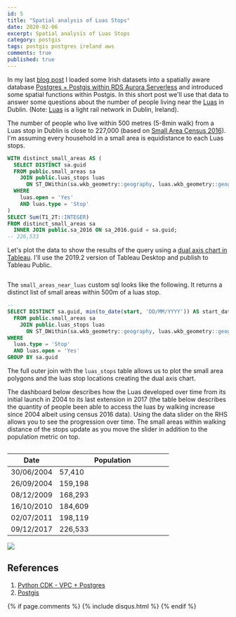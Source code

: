 ```yaml
---
id: 5
title: "Spatial analysis of Luas Stops"
date: 2020-02-06
excerpt: Spatial analysis of Luas Stops
category: postgis
tags: postgis postgres ireland aws
comments: true
published: true
---
```


In my last [blog post](https://www.martinpeters.ie/2020/02/02/postgis-basics/) I loaded some Irish datasets 
into a spatially aware database 
[Postgres + Postgis within RDS Aurora Serverless](https://github.com/martinbpeters/cdk-vpc-postgres) and introduced 
some spatial functions within Postgis. In this short post we'll use that data to answer some questions about the 
number of people living near the [Luas](https://luas.ie) in Dublin. (Note: [Luas](https://www.luas.ie) is a light rail 
network in Dublin, Ireland).

The number of people who live within 500 metres (5-8min walk) from a Luas stop in Dublin is close to 227,000 (based on 
[Small Area Census 2016](https://www.cso.ie/en/census/census2016reports/census2016smallareapopulationstatistics/)). I'm 
assuming every household in a small area is equidistance to each Luas stops.
```sql
WITH distinct_small_areas AS (
  SELECT DISTINCT sa.guid
  FROM public.small_areas sa
    JOIN public.luas_stops luas
      ON ST_DWithin(sa.wkb_geometry::geography, luas.wkb_geometry::geography, 500)
  WHERE
    luas.open = 'Yes'
    AND luas.type = 'Stop'
)
SELECT Sum(T1_2T::INTEGER)
FROM distinct_small_areas sa
  INNER JOIN public.sa_2016 ON sa_2016.guid = sa.guid;
-- 226,533
```

Let's plot the data to show the results of the query using a 
[dual axis chart in Tableau](https://help.tableau.com/current/pro/desktop/en-us/maps_dualaxis.htm). I'll use the 2019.2 
version of Tableau Desktop and publish to Tableau Public.  

<script src="https://cdnjs.cloudflare.com/ajax/libs/cloudinary-core/2.8.0/cloudinary-core-shrinkwrap.js"></script>
 
<p> 
  <img data-src="https://res.cloudinary.com/mbp/image/upload/w_auto,c_scale/v1580831915/github/luas_tableau_joins_jfho8a.png" class="cld-responsive">

<script type="text/javascript">
  my_breakpoints = function (width){
    return 50 * Math.ceil(width / 50);
  }
  var cl = cloudinary.Cloudinary.new({cloud_name: "mbp"});
  cl.config({breakpoints:my_breakpoints, responsive_use_breakpoints:"resize"});
  cl.responsive();
</script>
</p>

The `small_areas_near_luas` custom sql looks like the following. It returns a distinct list of small areas within 500m
of a luas stop. 
```sql
-- 
SELECT DISTINCT sa.guid, min(to_date(start, 'DD/MM/YYYY')) AS start_date
  FROM public.small_areas sa
    JOIN public.luas_stops luas
      ON ST_DWithin(sa.wkb_geometry::geography, luas.wkb_geometry::geography, 500)
WHERE
  luas.type = 'Stop'
  AND luas.open = 'Yes'
GROUP BY sa.guid
```
The full outer join with the `luas_stops` table allows us to plot the small area polygons and the luas stop locations 
creating the dual axis chart.

The dashboard below describes how the Luas developed over time from its initial launch in 2004 to its last extension 
in 2017 (the table below describes the quantity of people been able to access the luas by walking increase since 
2004 albeit using census 2016 data). Using the data slider on the RHS allows you to see the progression over time. The 
small areas within walking distance of the stops update as you move the slider in addition to the population metric on 
top. 

<div style="overflow-x:auto;">
    <table>
        <colgroup>
            <col width="30%" />
            <col width="70%" />
        </colgroup>
        <thead>
            <tr class="header">
                <th>Date</th>
                <th>Population</th>
            </tr>
        </thead>
        <tbody>
            <tr>
                <td>30/06/2004</td>
                <td> 57,410</td>
            </tr>
            <tr>
                <td>26/09/2004</td>
                <td>159,198</td>
            </tr>
            <tr>
                <td>08/12/2009</td>
                <td>168,293</td>
            </tr>    
            <tr>
                <td>16/10/2010</td>
                <td>184,609</td>
            </tr>
            <tr>
                <td>02/07/2011</td>
                <td>198,119</td>
            </tr>
            <tr>
                <td>09/12/2017</td>
                <td>226,533</td>
            </tr>
        </tbody>
    </table>
</div>

<div class='tableauPlaceholder' id='viz1580489690148' style='position: relative'>
  <noscript>
    <a href='#'>
      <img alt=' ' src='https://;public.tableau.com/static/images/7N/7N89MDKTZ/1_rss.png' style='border: none' />
    </a>
  </noscript>
  <object class='tableauViz'  style='display:none;'>
    <param name='host_url' value='https://public.tableau.com/' /> 
    <param name='embed_code_version' value='3' /> 
    <param name='path' value='shared/7N89MDKTZ' /> 
    <param name='toolbar' value='yes' />
    <param name='static_image' value='https://public.tableau.com/static/images/7N/7N89MDKTZ/1.png' /> 
    <param name='animate_transition' value='yes' />
    <param name='display_static_image' value='yes' />
    <param name='display_spinner' value='yes' />
    <param name='display_overlay' value='yes' />
    <param name='display_count' value='yes' />
    </object>
</div>
<script type='text/javascript'>
  var divElement = document.getElementById('viz1580489690148');
  var vizElement = divElement.getElementsByTagName('object')[0];
  if ( divElement.offsetWidth > 800 ) { 
    vizElement.style.width='1000px';
    vizElement.style.height='827px';
  } else if ( divElement.offsetWidth > 500 ) { 
    vizElement.style.width='1000px';
    vizElement.style.height='827px';
  } else { 
    vizElement.style.width='100%';
    vizElement.style.height='727px';
  }
  var scriptElement = document.createElement('script');
  scriptElement.src = 'https://public.tableau.com/javascripts/api/viz_v1.js';
  vizElement.parentNode.insertBefore(scriptElement, vizElement);
</script>

## References
1. [Python CDK - VPC + Postgres](https://github.com/martinbpeters/cdk-vpc-postgres)
2. [Postgis](http://postgis.net)

{% if page.comments %} 
{% include disqus.html %}
{% endif %}
